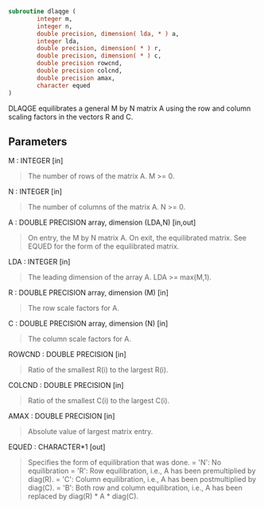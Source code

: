 ```fortran
subroutine dlaqge (
        integer m,
        integer n,
        double precision, dimension( lda, * ) a,
        integer lda,
        double precision, dimension( * ) r,
        double precision, dimension( * ) c,
        double precision rowcnd,
        double precision colcnd,
        double precision amax,
        character equed
)
```

DLAQGE equilibrates a general M by N matrix A using the row and
column scaling factors in the vectors R and C.

## Parameters
M : INTEGER [in]
> The number of rows of the matrix A.  M >= 0.

N : INTEGER [in]
> The number of columns of the matrix A.  N >= 0.

A : DOUBLE PRECISION array, dimension (LDA,N) [in,out]
> On entry, the M by N matrix A.
> On exit, the equilibrated matrix.  See EQUED for the form of
> the equilibrated matrix.

LDA : INTEGER [in]
> The leading dimension of the array A.  LDA >= max(M,1).

R : DOUBLE PRECISION array, dimension (M) [in]
> The row scale factors for A.

C : DOUBLE PRECISION array, dimension (N) [in]
> The column scale factors for A.

ROWCND : DOUBLE PRECISION [in]
> Ratio of the smallest R(i) to the largest R(i).

COLCND : DOUBLE PRECISION [in]
> Ratio of the smallest C(i) to the largest C(i).

AMAX : DOUBLE PRECISION [in]
> Absolute value of largest matrix entry.

EQUED : CHARACTER\*1 [out]
> Specifies the form of equilibration that was done.
> = 'N':  No equilibration
> = 'R':  Row equilibration, i.e., A has been premultiplied by
> diag(R).
> = 'C':  Column equilibration, i.e., A has been postmultiplied
> by diag(C).
> = 'B':  Both row and column equilibration, i.e., A has been
> replaced by diag(R) \* A \* diag(C).
